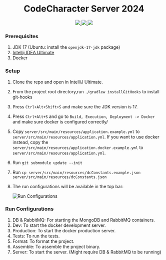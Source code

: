 <h1 align="center">CodeCharacter Server 2024</h1>

<p align="center">
  <a href="https://github.com/delta/codecharacter-server/actions/workflows/ci.yml">
    <img src="https://github.com/delta/codecharacter-server/actions/workflows/ci.yml/badge.svg"/>
  </a>
  <a href="https://github.com/delta/codecharacter-server/actions/workflows/docs.yml">
    <img src="https://github.com/delta/codecharacter-server/actions/workflows/docs.yml/badge.svg"/>
  </a>
  <a href="https://codecov.io/gh/delta/codecharacter-server">
    <img src="https://codecov.io/gh/delta/codecharacter-server/branch/main/graph/badge.svg"/>
  </a>
</p>

### Prerequisites
1. JDK 17 (Ubuntu: install the `openjdk-17-jdk` package)
2. [Intellij IDEA Ultimate](https://www.jetbrains.com/idea/download/#section=linux)
3. Docker

### Setup

1. Clone the repo and open in IntelliJ Ultimate.
2. From the project root directory,run ```./gradlew installGitHooks``` to install git-hooks
3. Press `Ctrl+Alt+Shift+S` and make sure the JDK version is 17.
4. Press `Ctrl+Alt+S` and go to `Build, Execution, Deployment -> Docker` and make sure docker is configured correctly/
5. Copy `server/src/main/resources/application.example.yml` to `server/src/main/resources/application.yml`. If you want to use docker instead, copy the `server/src/main/resources/application.docker.example.yml` to `server/src/main/resources/application.yml`.
6. Run `git submodule update --init`
7. Run `cp server/src/main/resources/dcConstants.example.json server/src/main/resources/dcConstants.json`
8. The run configurations will be available in the top bar:

   ![Run Configurations](https://i.imgur.com/pO2SrPd.png)

### Run Configurations

1. DB & RabbitMQ: For starting the MongoDB and RabbitMQ containers.
2. Dev: To start the docker development server.
3. Production: To start the docker production server.
4. Tests: To run the tests.
5. Format: To format the project.
6. Assemble: To assemble the project binary.
7. Server: To start the server. (Might require DB & RabbitMQ to be running)
